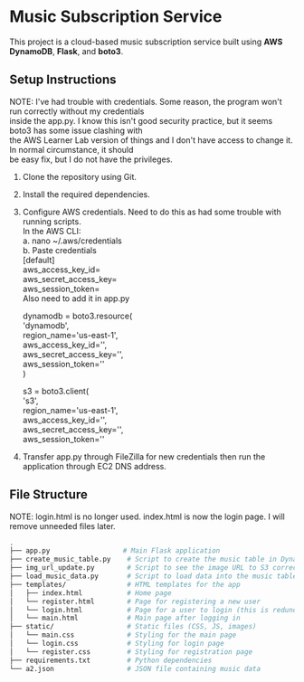 # Music Subscription Service

This project is a cloud-based music subscription service built using **AWS DynamoDB**, **Flask**, and **boto3**.

## Setup Instructions  
NOTE: I've had trouble with credentials. Some reason, the program won't run correctly without my credentials  
inside the app.py. I know this isn't good security practice, but it seems boto3 has some issue clashing with  
the AWS Learner Lab version of things and I don't have access to change it. In normal circumstance, it should  
be easy fix, but I do not have the privileges. 

1. Clone the repository using Git.
2. Install the required dependencies.
3. Configure AWS credentials. Need to do this as had some trouble with running scripts.  
In the AWS CLI:  
   a. nano ~/.aws/credentials  
   b. Paste credentials  
   [default]  
   aws_access_key_id=  
   aws_secret_access_key=  
   aws_session_token=  
   Also need to add it in app.py
     
   dynamodb = boto3.resource(  
    'dynamodb',  
    region_name='us-east-1',  
    aws_access_key_id='',  
    aws_secret_access_key='',  
    aws_session_token=''    
   )  

   s3 = boto3.client(  
   's3',  
   region_name='us-east-1',  
   aws_access_key_id='',  
   aws_secret_access_key='',  
   aws_session_token=''  
     
5. Transfer app.py through FileZilla for new credentials then run the application through EC2 DNS address.

## File Structure
NOTE: login.html is no longer used. index.html is now the login page. I will remove unneeded files later.

```bash
.
├── app.py                  # Main Flask application
├── create_music_table.py    # Script to create the music table in DynamoDB
├── img_url_update.py        # Script to see the image URL to S3 correctly
├── load_music_data.py       # Script to load data into the music table
├── templates/               # HTML templates for the app
│   ├── index.html           # Home page
│   └── register.html        # Page for registering a new user
│   └── login.html           # Page for a user to login (this is redundant, index.html is now the login page)
│   └── main.html            # Main page after logging in
├── static/                  # Static files (CSS, JS, images)
│   └── main.css             # Styling for the main page
│   └── login.css            # Styling for login page
│   └── register.css         # Styling for registration page
├── requirements.txt         # Python dependencies
└── a2.json                  # JSON file containing music data
